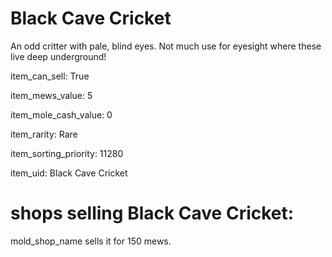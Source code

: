 # Black Cave Cricket

An odd critter with pale, blind eyes. Not much use for eyesight where these live deep underground!

item_can_sell: True

item_mews_value: 5

item_mole_cash_value: 0

item_rarity: Rare

item_sorting_priority: 11280

item_uid: Black Cave Cricket

# shops selling Black Cave Cricket:

mold_shop_name sells it for 150 mews.